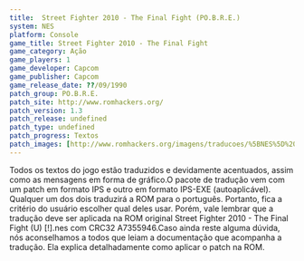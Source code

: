 ```yaml
---
title:  Street Fighter 2010 - The Final Fight (PO.B.R.E.)
system: NES
platform: Console
game_title: Street Fighter 2010 - The Final Fight
game_category: Ação
game_players: 1
game_developer: Capcom
game_publisher: Capcom
game_release_date: ??/09/1990
patch_group: PO.B.R.E.
patch_site: http://www.romhackers.org/
patch_version: 1.3
patch_release: undefined
patch_type: undefined
patch_progress: Textos
patch_images: [http://www.romhackers.org/imagens/traducoes/%5BNES%5D%20Street%20Fighter%202010%20-%20POBRE%20-%201.png,http://www.romhackers.org/imagens/traducoes/%5BNES%5D%20Street%20Fighter%202010%20-%20POBRE%20-%202.png,http://www.romhackers.org/imagens/traducoes/%5BNES%5D%20Street%20Fighter%202010%20-%20POBRE%20-%203.png]
---
```

Todos os textos do jogo estão traduzidos e devidamente acentuados, assim como as mensagens em forma de gráfico.O pacote de tradução vem com um patch em formato IPS e outro em formato IPS-EXE (autoaplicável). Qualquer um dos dois traduzirá a ROM para o português. Portanto, fica a critério do usuário escolher qual deles usar. Porém, vale lembrar que a tradução deve ser aplicada na ROM original Street Fighter 2010 - The Final Fight (U) [!].nes com CRC32 A7355946.Caso ainda reste alguma dúvida, nós aconselhamos a todos que leiam a documentação que acompanha a tradução. Ela explica detalhadamente como aplicar o patch na ROM.